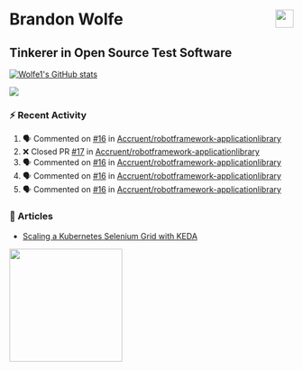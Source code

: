 Brandon Wolfe <a href="https://www.linkedin.com/in/brandon-wolfe1" target="_blank" rel="noreferrer"><img src="https://raw.githubusercontent.com/danielcranney/readme-generator/main/public/icons/socials/linkedin.svg" width="32" height="32" align="right"/></a>
==============================
Tinkerer in Open Source Test Software
-----------------------------

<p align="left"><a href="http://www.github.com/Wolfe1"><img src="https://github-readme-stats.vercel.app/api?username=Wolfe1&show_icons=true&hide=&count_private=true&title_color=0891b2&text_color=ffffff&icon_color=0891b2&bg_color=1c1917&hide_border=true&show_icons=true" alt="Wolfe1's GitHub stats" /></a></p>
<p align="left"><a href="http://www.github.com/Wolfe1"><img src="https://github-readme-streak-stats.herokuapp.com/?user=Wolfe1&stroke=ffffff&background=1c1917&ring=0891b2&fire=0891b2&currStreakNum=ffffff&currStreakLabel=0891b2&sideNums=ffffff&sideLabels=ffffff&dates=ffffff&hide_border=true" /></a></p>

### :zap: Recent Activity
<!--START_SECTION:activity-->
1. 🗣 Commented on [#16](https://github.com/Accruent/robotframework-applicationlibrary/issues/16) in [Accruent/robotframework-applicationlibrary](https://github.com/Accruent/robotframework-applicationlibrary)
2. ❌ Closed PR [#17](https://github.com/Accruent/robotframework-applicationlibrary/pull/17) in [Accruent/robotframework-applicationlibrary](https://github.com/Accruent/robotframework-applicationlibrary)
3. 🗣 Commented on [#16](https://github.com/Accruent/robotframework-applicationlibrary/issues/16) in [Accruent/robotframework-applicationlibrary](https://github.com/Accruent/robotframework-applicationlibrary)
4. 🗣 Commented on [#16](https://github.com/Accruent/robotframework-applicationlibrary/issues/16) in [Accruent/robotframework-applicationlibrary](https://github.com/Accruent/robotframework-applicationlibrary)
5. 🗣 Commented on [#16](https://github.com/Accruent/robotframework-applicationlibrary/issues/16) in [Accruent/robotframework-applicationlibrary](https://github.com/Accruent/robotframework-applicationlibrary)
<!--END_SECTION:activity-->

### :newspaper: Articles
- [Scaling a Kubernetes Selenium Grid with KEDA](https://www.linkedin.com/pulse/scaling-kubernetes-selenium-grid-keda-brandon-wolfe)

<a href="https://www.buymeacoffee.com/wolfe"><img src="https://cdn.buymeacoffee.com/buttons/v2/default-yellow.png" width="200" /></a>
